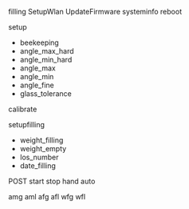 filling
SetupWlan
UpdateFirmware
systeminfo
reboot

setup
* beekeeping
* angle_max_hard
* angle_min_hard
* angle_max
* angle_min
* angle_fine
* glass_tolerance

calibrate


setupfilling
* weight_filling
* weight_empty
* los_number
* date_filling


POST
start
stop
hand
auto


amg
aml
afg
afl
wfg
wfl
